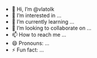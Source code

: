 - 👋 Hi, I’m @vlatolk
- 👀 I’m interested in ...
- 🌱 I’m currently learning ...
- 💞️ I’m looking to collaborate on ...
- 📫 How to reach me ...
- 😄 Pronouns: ...
- ⚡ Fun fact: ...

<!---
vlatolk/vlatolk is a ✨ special ✨ repository because its `README.md` (this file) appears on your GitHub profile.
You can click the Preview link to take a look at your changes.
--->
